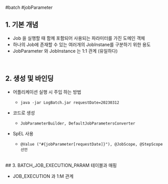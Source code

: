 #batch #jobParameter

## 1. 기본 개념

- Job 을 실행할 때 함께 포함되어 사용되는 파라미터를 가진 도메인 객체
- 하나의 Job에 존재할 수 있는 여러개의 JobInstane를 구분하기 위한 용도
- JobParameter 와 JobInstance 는 1:1 관계 (유일하다)
<br>

## 2. 생성 및 바인딩

- 어플리케이션 실행 시 주입 하는 방법
	- `java -jar LogBatch.jar requestDate=20230312`

 - 코드로 생성
	 - `JobParameterBuilder, DefaultJobParametersConverter`

- SpEL 사용
	- `@Value ("#{jobParameter[requestDate]}"), @JobScope, @StepScope 선언`

<br>
## 3. BATCH_JOB_EXECUTION_PARAM 테이블과 매핑

- JOB_EXECUTION 과 1:M 관계 

